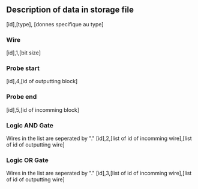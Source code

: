## Description of data in storage file
[id],[type], [donnes specifique au type]

### Wire
[id],1,[bit size]
### Probe start
[id],4,[id of outputting block]
### Probe end
[id],5,[id of incomming block]
### Logic AND Gate
Wires in the list are seperated by "."
[id],2,[list of id of incomming wire],[list of id of outputting wire]
### Logic OR Gate
Wires in the list are seperated by "."
[id],3,[list of id of incomming wire],[list of id of outputting wire]
